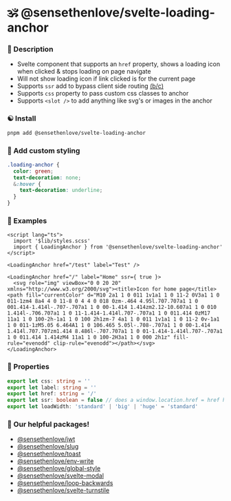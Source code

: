 # 🕉 @sensethenlove/svelte-loading-anchor


### 🙏 Description
* Svelte component that supports an `href` property, shows a loading icon when clicked & stops loading on page navigate
* Will not show loading icon if link clicked is for the current page
* Supports `ssr` add to bypass client side routing [(b/c)](https://github.com/sveltejs/kit/issues/9390)
* Supports `css` property to pass custom css classes to anchor
* Supports `<slot />` to add anything like svg's or images in the anchor


### ☯️ Install
```bash
pnpm add @sensethenlove/svelte-loading-anchor
```

### 💛 Add custom styling
```scss
.loading-anchor {
  color: green;
  text-decoration: none;
  &:hover {
    text-decoration: underline;
  }
}
```

### 🧡 Examples
```svelte
<script lang="ts">
  import '$lib/styles.scss'
  import { LoadingAnchor } from '@sensethenlove/svelte-loading-anchor'
</script>

<LoadingAnchor href="/test" label="Test" />

<LoadingAnchor href="/" label="Home" ssr={ true }>
  <svg role="img" viewBox="0 0 20 20" xmlns="http://www.w3.org/2000/svg"><title>Icon for home page</title><path fill="currentColor" d="M10 2a1 1 0 011 1v1a1 1 0 11-2 0V3a1 1 0 011-1zm4 8a4 4 0 11-8 0 4 4 0 018 0zm-.464 4.95l.707.707a1 1 0 001.414-1.414l-.707-.707a1 1 0 00-1.414 1.414zm2.12-10.607a1 1 0 010 1.414l-.706.707a1 1 0 11-1.414-1.414l.707-.707a1 1 0 011.414 0zM17 11a1 1 0 100-2h-1a1 1 0 100 2h1zm-7 4a1 1 0 011 1v1a1 1 0 11-2 0v-1a1 1 0 011-1zM5.05 6.464A1 1 0 106.465 5.05l-.708-.707a1 1 0 00-1.414 1.414l.707.707zm1.414 8.486l-.707.707a1 1 0 01-1.414-1.414l.707-.707a1 1 0 011.414 1.414zM4 11a1 1 0 100-2H3a1 1 0 000 2h1z" fill-rule="evenodd" clip-rule="evenodd"></path></svg>
</LoadingAnchor>
```

### 💙 Properties
```ts
export let css: string = ''
export let label: string = ''
export let href: string = '/'
export let ssr: boolean = false // does a window.location.href = href https://github.com/sveltejs/kit/issues/9390
export let loadWidth: 'standard' | 'big' | 'huge' = 'standard'
```

### 💖 Our helpful packages!
* [@sensethenlove/jwt](https://www.npmjs.com/package/@sensethenlove/jwt)
* [@sensethenlove/slug](https://www.npmjs.com/package/@sensethenlove/slug)
* [@sensethenlove/toast](https://www.npmjs.com/package/@sensethenlove/toast)
* [@sensethenlove/env-write](https://www.npmjs.com/package/@sensethenlove/env-write)
* [@sensethenlove/global-style](https://www.npmjs.com/package/@sensethenlove/global-style)
* [@sensethenlove/svelte-modal](https://www.npmjs.com/package/@sensethenlove/svelte-modal)
* [@sensethenlove/loop-backwards](https://www.npmjs.com/package/@sensethenlove/loop-backwards)
* [@sensethenlove/svelte-turnstile](https://www.npmjs.com/package/@sensethenlove/svelte-turnstile)
